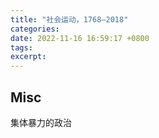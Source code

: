```yaml
---
title: "社会运动，1768—2018"
categories: 
date: 2022-11-16 16:59:17 +0800
tags: 
excerpt: 
---
```













## Misc

集体暴力的政治

